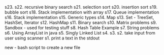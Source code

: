 s23. 
s22. recursive binary search
s21. selection sort
s20. insertion sort
s19. bubble sort
s18. Stack implementation with array
s17. Queue implementation
s16. Stack implementation
s15. Generic types <T>
s14. Map
s13. Set - TreeSet, HashSet, Iterator
s12. HashMap
s11. Binary search
s10. Matrix problems
s9. Sandbox - used for testing stuff
s8. Hash Table Example
s7. String problems
s6. Using ArrayList in java
s5. Singly Linked List
s4.
s3.
s2. take input from user using scanner
s1. print a text in the stdout

new - bash script to create a new file
